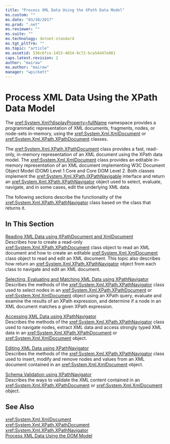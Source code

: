 ```yaml
---
title: "Process XML Data Using the XPath Data Model"
ms.custom: ""
ms.date: "03/30/2017"
ms.prod: ".net"
ms.reviewer: ""
ms.suite: ""
ms.technology: dotnet-standard
ms.tgt_pltfrm: ""
ms.topic: "article"
ms.assetid: 536c6fce-1453-4654-9c72-bca54d47e081
caps.latest.revision: 2
author: "mairaw"
ms.author: "mairaw"
manager: "wpickett"
---
```

# Process XML Data Using the XPath Data Model
The <xref:System.Xml?displayProperty=fullName> namespace provides a programmatic representation of XML documents, fragments, nodes, or node-sets in-memory, using the <xref:System.Xml.XmlDocument> or <xref:System.Xml.XPath.XPathDocument> classes.  
  
 The <xref:System.Xml.XPath.XPathDocument> class provides a fast, read-only, in-memory representation of an XML document using the XPath data model. The <xref:System.Xml.XmlDocument> class provides an editable in-memory representation of an XML document implementing W3C Document Object Model (DOM) Level 1 Core and Core DOM Level 2. Both classes implement the <xref:System.Xml.XPath.IXPathNavigable> interface and return an <xref:System.Xml.XPath.XPathNavigator> object used to select, evaluate, navigate, and in some cases, edit the underlying XML data.  
  
 The following sections describe the functionality of the <xref:System.Xml.XPath.XPathNavigator> class based on the class that returns it.  
  
## In This Section  
 [Reading XML Data using XPathDocument and XmlDocument](../../../../docs/standard/data/xml/reading-xml-data-using-xpathdocument-and-xmldocument.md)  
 Describes how to create a read-only <xref:System.Xml.XPath.XPathDocument> class object to read an XML document and how to create an editable <xref:System.Xml.XmlDocument> class object to read and edit an XML document. This topic also describes how return an <xref:System.Xml.XPath.XPathNavigator> object from each class to navigate and edit an XML document.  
  
 [Selecting, Evaluating and Matching XML Data using XPathNavigator](../../../../docs/standard/data/xml/selecting-evaluating-and-matching-xml-data-using-xpathnavigator.md)  
 Describes the methods of the <xref:System.Xml.XPath.XPathNavigator> class used to select nodes in an <xref:System.Xml.XPath.XPathDocument> or <xref:System.Xml.XmlDocument> object using an XPath query, evaluate and examine the results of an XPath expression, and determine if a node in an XML document matches a given XPath expression.  
  
 [Accessing XML Data using XPathNavigator](../../../../docs/standard/data/xml/accessing-xml-data-using-xpathnavigator.md)  
 Describes the methods of the <xref:System.Xml.XPath.XPathNavigator> class used to navigate nodes, extract XML data and access strongly typed XML data in an <xref:System.Xml.XPath.XPathDocument> or <xref:System.Xml.XmlDocument> object.  
  
 [Editing XML Data using XPathNavigator](../../../../docs/standard/data/xml/editing-xml-data-using-xpathnavigator.md)  
 Describes the methods of the <xref:System.Xml.XPath.XPathNavigator> class used to insert, modify and remove nodes and values from an XML document contained in an <xref:System.Xml.XmlDocument> object.  
  
 [Schema Validation using XPathNavigator](../../../../docs/standard/data/xml/schema-validation-using-xpathnavigator.md)  
 Describes the ways to validate the XML content contained in an <xref:System.Xml.XPath.XPathDocument> or <xref:System.Xml.XmlDocument> object.  
  
## See Also  
 <xref:System.Xml.XmlDocument>   
 <xref:System.Xml.XPath.XPathDocument>   
 <xref:System.Xml.XPath.XPathNavigator>   
 [Process XML Data Using the DOM Model](../../../../docs/standard/data/xml/process-xml-data-using-the-dom-model.md)
